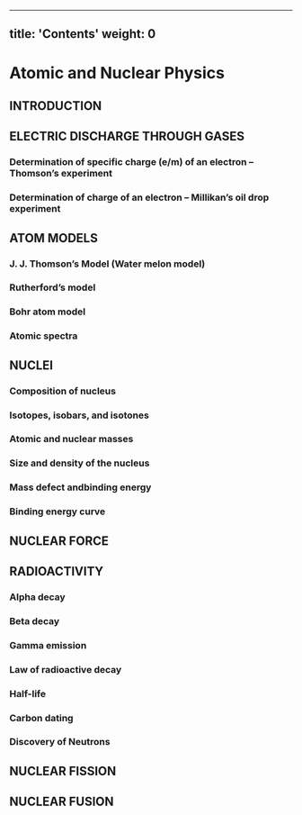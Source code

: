 
---
title: 'Contents'
weight: 0
---

# Atomic and Nuclear Physics

##  INTRODUCTION

##  ELECTRIC DISCHARGE THROUGH GASES
### Determination of specific charge (e/m) of an electron – Thomson’s experiment
###  Determination of charge of an electron – Millikan’s oil drop experiment

##  ATOM MODELS
### J. J. Thomson’s Model (Water melon model)
### Rutherford’s model
### Bohr atom model
### Atomic spectra


##  NUCLEI
### Composition of nucleus
### Isotopes, isobars, and isotones
### Atomic and nuclear masses
### Size and density of the nucleus
### Mass defect andbinding energy
### Binding energy curve


## NUCLEAR FORCE

## RADIOACTIVITY
### Alpha decay
### Beta decay
### Gamma emission
### Law of radioactive decay
### Half-life
### Carbon dating
### Discovery of Neutrons

## NUCLEAR FISSION

## NUCLEAR FUSION

